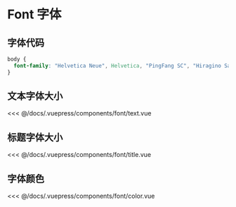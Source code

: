 # Font 字体

## 字体代码
```css
body {
  font-family: "Helvetica Neue", Helvetica, "PingFang SC", "Hiragino Sans GB", "Microsoft YaHei UI", "Microsoft YaHei", "微软雅黑", Arial, sans-serif;
}
```

## 文本字体大小
<source-block>
  <font-text />
  <<< @/docs/.vuepress/components/font/text.vue
</source-block>

## 标题字体大小
<source-block>
  <font-title />
  <<< @/docs/.vuepress/components/font/title.vue
</source-block>

## 字体颜色
<source-block>
  <font-color />
  <<< @/docs/.vuepress/components/font/color.vue
</source-block>
